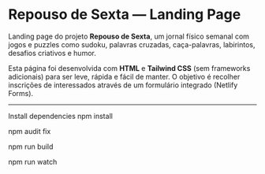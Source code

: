 # Repouso de Sexta — Landing Page

Landing page do projeto **Repouso de Sexta**, um jornal físico semanal com jogos e puzzles como sudoku, palavras cruzadas, caça-palavras, labirintos, desafios criativos e humor.

Esta página foi desenvolvida com **HTML** e **Tailwind CSS** (sem frameworks adicionais) para ser leve, rápida e fácil de manter.
O objetivo é recolher inscrições de interessados através de um formulário integrado (Netlify Forms).

---
Install dependencies
npm install

npm audit fix

npm run build

npm run watch
